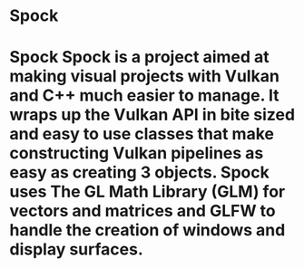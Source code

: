 # Spock
# Spock Spock is a project aimed at making visual projects with Vulkan and C++ much easier to manage. It wraps up the Vulkan API in bite sized and easy to use classes that make constructing Vulkan pipelines as easy as creating 3 objects.  Spock uses The GL Math Library (GLM) for vectors and matrices and GLFW to handle the creation of windows and display surfaces. 

